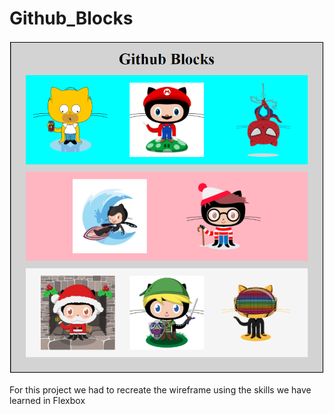 # Github_Blocks

![Github Blocks](https://raw.githubusercontent.com/amountcastlej/Github_Blocks/main/GithHub_Blocks.png)

For this project we had to recreate the wireframe using the skills we have learned in Flexbox
